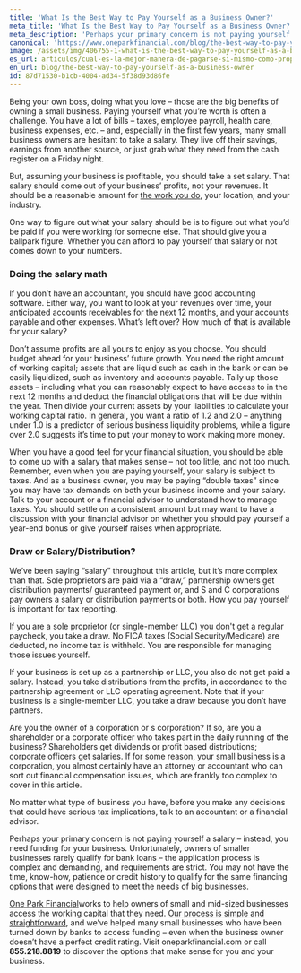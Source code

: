 ```yaml
---
title: 'What Is the Best Way to Pay Yourself as a Business Owner?'
meta_title: 'What Is the Best Way to Pay Yourself as a Business Owner?'
meta_description: 'Perhaps your primary concern is not paying yourself a salary – instead, you need funding for your business. Unfortunately, owners of smaller businesses rarely qualify for bank loans – the application process is complex and demanding, and requirements are strict. You may not have the time, know-how, patience or credit history to qualify for the same financing options that were designed to meet the needs of big businesses.'
canonical: 'https://www.oneparkfinancial.com/blog/the-best-way-to-pay-yourself-as-a-business-owner'
image: /assets/img/406755-1-what-is-the-best-way-to-pay-yourself-as-a-business-owner.jpg
es_url: articulos/cual-es-la-mejor-manera-de-pagarse-si-mismo-como-propietario
en_url: blog/the-best-way-to-pay-yourself-as-a-business-owner
id: 87d71530-b1cb-4004-ad34-5f38d93d86fe
---
```

Being your own boss, doing what you love – those are the big benefits of owning a small business. Paying yourself what you’re worth is often a challenge. You have a lot of bills – taxes, employee payroll, health care, business expenses, etc. – and, especially in the first few years, many small business owners are hesitant to take a salary. They live off their savings, earnings from another source, or just grab what they need from the cash register on a Friday night.

But, assuming your business is profitable, you should take a set salary. That salary should come out of your business’ profits, not your revenues. It should be a reasonable amount for [the work you do](https://www.oneparkfinancial.com/blog/business-owner-deserve-vacation), your location, and your industry. 

One way to figure out what your salary should be is to figure out what you’d be paid if you were working for someone else. That should give you a ballpark figure. Whether you can afford to pay yourself that salary or not comes down to your numbers.

### Doing the salary math

If you don’t have an accountant, you should have good accounting software. Either way, you want to look at your revenues over time, your anticipated accounts receivables for the next 12 months, and your accounts payable and other expenses. What’s left over? How much of that is available for your salary? 

Don’t assume profits are all yours to enjoy as you choose. You should budget ahead for your business’ future growth. You need the right amount of working capital; assets that are liquid such as cash in the bank or can be easily liquidized, such as inventory and accounts payable. Tally up those assets – including what you can reasonably expect to have access to in the next 12 months and deduct the financial obligations that will be due within the year. Then divide your current assets by your liabilities to calculate your working capital ratio. In general, you want a ratio of 1.2 and 2.0 – anything under 1.0 is a predictor of serious business liquidity problems, while a figure over 2.0 suggests it’s time to put your money to work making more money.

When you have a good feel for your financial situation, you should be able to come up with a salary that makes sense – not too little, and not too much. Remember, even when you are paying yourself, your salary is subject to taxes. And as a business owner, you may be paying “double taxes” since you may have tax demands on both your business income and your salary. Talk to your account or a financial advisor to understand how to manage taxes. You should settle on a consistent amount but may want to have a discussion with your financial advisor on whether you should pay yourself a year-end bonus or give yourself raises when appropriate.

### Draw or Salary/Distribution?

We’ve been saying “salary” throughout this article, but it’s more complex than that. Sole proprietors are paid via a “draw,” partnership owners get distribution payments/ guaranteed payment or, and S and C corporations pay owners a salary or distribution payments or both. How you pay yourself is important for tax reporting. 

If you are a sole proprietor (or single-member LLC) you don't get a regular paycheck, you take a draw. No FICA taxes (Social Security/Medicare) are deducted, no income tax is withheld. You are responsible for managing those issues yourself.  

If your business is set up as a partnership or LLC, you also do not get paid a salary. Instead, you take distributions from the profits, in accordance to the partnership agreement or LLC operating agreement. Note that if your business is a single-member LLC, you take a draw because you don’t have partners.

Are you the owner of a corporation or s corporation? If so, are you a shareholder or a corporate officer who takes part in the daily running of the business? Shareholders get dividends or profit based distributions; corporate officers get salaries. If for some reason, your small business is a corporation, you almost certainly have an attorney or accountant who can sort out financial compensation issues, which are frankly too complex to cover in this article. 

No matter what type of business you have, before you make any decisions that could have serious tax implications, talk to an accountant or a financial advisor.

Perhaps your primary concern is not paying yourself a salary – instead, you need funding for your business. Unfortunately, owners of smaller businesses rarely qualify for bank loans – the application process is complex and demanding, and requirements are strict. You may not have the time, know-how, patience or credit history to qualify for the same financing options that were designed to meet the needs of big businesses. 

[One Park Financial](https://www.oneparkfinancial.com/)works to help owners of small and mid-sized businesses access the working capital that they need. [Our process is simple and straightforward](https://www.oneparkfinancial.com/pre-qualification), and we’ve helped many small businesses who have been turned down by banks to access funding – even when the business owner doesn’t have a perfect credit rating. Visit oneparkfinancial.com or call **855.218.8819** to discover the options that make sense for you and your business.
